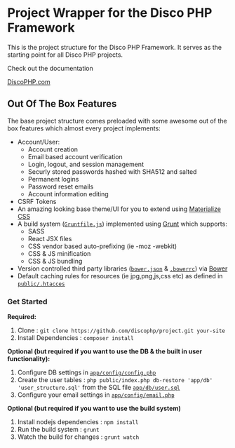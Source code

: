 <h1>Project Wrapper for the Disco PHP Framework</h1>

<p>This is the project structure for the Disco PHP Framework. It serves as the starting point for all Disco PHP
projects.</p>

<p>Check out the documentation</p>

<a href='http://discophp.com'>DiscoPHP.com</a>

<h2>Out Of The Box Features</h2>

<p>The base project structure comes preloaded with some awesome out of the box features which almost every project
implements:</p>
<ul>
    <li>
        Account/User:
        <ul>
            <li>Account creation</li>
            <li>Email based account verification</li>
            <li>Login, logout, and session management</li>
            <li>Securly stored passwords hashed with SHA512 and salted</li>
            <li>Permanent logins</li>
            <li>Password reset emails</li>
            <li>Account information editing</li>
        </ul>
    </li>
    <li>CSRF Tokens</li>
    <li>An amazing looking base theme/UI for you to extend using <a href='http://materializecss.com'>Materialize
    CSS</a></li>
    <li>A build system (<a href="Gruntfile.js"><code>Gruntfile.js</code></a>) implemented using <a href='http://gruntjs.com/'>Grunt</a> which supports:
        <ul>
            <li>SASS</li>
            <li>React JSX files</li>
            <li>CSS vendor based auto-prefixing (ie -moz -webkit)</li>
            <li>CSS & JS minification</li>
            <li>CSS & JS bundling</li>
        </ul>
    </li>
    <li>Version controlled third party libraries (<a href="bower.json"><code>bower.json</code></a> & <a href=".bowerrc"><code>.bowerrc</code></a>) via <a href='https://bower.io/'>Bower</a></li>
    <li>Default caching rules for resources (ie jpg,png,js,css etc) as defined in
    <a href="public/.htaccess"><code>public/.htacces</code></a></li>
</ul>

<h3>Get Started</h3>

<b>Required:</b>
<ol>
    <li>Clone : <code>git clone https://github.com/discophp/project.git your-site</code></li>
    <li>Install Dependencies : <code>composer install</code></li>
</ol>

<b>Optional (but required if you want to use the DB & the built in user functionality):</b>
<ol>
    <li>Configure DB settings in <a href="app/config/config.php"><code>app/config/config.php</code></a></li>
    <li>Create the user tables : <code>php public/index.php db-restore 'app/db' 'user_structure.sql'</code> from the SQL file
    <a href="app/db/user.sql"><code>app/db/user.sql</code></a></li>
    <li>Configure your email settings in <a href="app/config/email.php"><code>app/config/email.php</code></a></li>
</ol>

<b>Optional (but required if you want to use the build system)</b>
<ol>
    <li>Install nodejs dependencies : <code>npm install</code></li>
    <li>Run the build system : <code>grunt</code></li>
    <li>Watch the build for changes : <code>grunt watch</code></li>
</ol>
